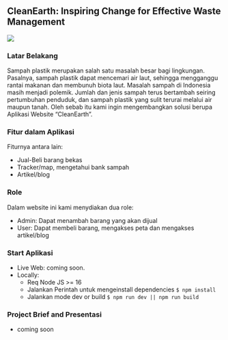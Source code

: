 ## CleanEarth: Inspiring Change for Effective Waste Management
![](https://images.unsplash.com/photo-1641895862407-d4e23bccc950?ixlib=rb-4.0.3&ixid=M3wxMjA3fDB8MHxwaG90by1wYWdlfHx8fGVufDB8fHx8fA%3D%3D&auto=format&fit=crop&w=1170&q=80)
### Latar Belakang
Sampah plastik merupakan salah satu masalah besar bagi lingkungan. Pasalnya, sampah plastik dapat mencemari air laut, sehingga mengganggu rantai makanan dan membunuh biota laut. Masalah sampah di Indonesia masih menjadi polemik. Jumlah dan jenis sampah terus bertambah seiring pertumbuhan penduduk, dan sampah plastik yang sulit terurai melalui air maupun tanah. Oleh sebab itu kami ingin mengembangkan solusi berupa Aplikasi Website “CleanEarth”.
### Fitur dalam Aplikasi
Fiturnya antara lain:
- Jual-Beli barang bekas
- Tracker/map, mengetahui bank sampah
- Artikel/blog
### Role
Dalam website ini kami menydiakan dua role:
- Admin: Dapat menambah barang yang akan dijual
- User: Dapat membeli barang, mengakses peta dan mengakses artikel/blog 
### Start Aplikasi
+ Live Web: coming soon.
+ Locally:
  * Req
    Node JS >= 16
  * Jalankan Perintah untuk mengeinstall dependencies
  `$ npm install`
  * Jalankan mode dev or build
  `$ npm run dev || npm run build`
### Project Brief and Presentasi
- coming soon
